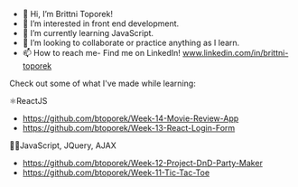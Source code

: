 - 👋 Hi, I’m Brittni Toporek!
- 👀 I’m interested in front end development.
- 🌱 I’m currently learning JavaScript.
- 💞️ I’m looking to collaborate or practice anything as I learn.
- 📫 How to reach me- Find me on LinkedIn! www.linkedin.com/in/brittni-toporek

Check out some of what I've made while learning:


⚛️ReactJS
- https://github.com/btoporek/Week-14-Movie-Review-App
- https://github.com/btoporek/Week-13-React-Login-Form

👩‍💻JavaScript, JQuery, AJAX
- https://github.com/btoporek/Week-12-Project-DnD-Party-Maker
- https://github.com/btoporek/Week-11-Tic-Tac-Toe

<!---

btoporek/btoporek is a ✨ special ✨ repository because its `README.md` (this file) appears on your GitHub profile.
You can click the Preview link to take a look at your changes.
--->
